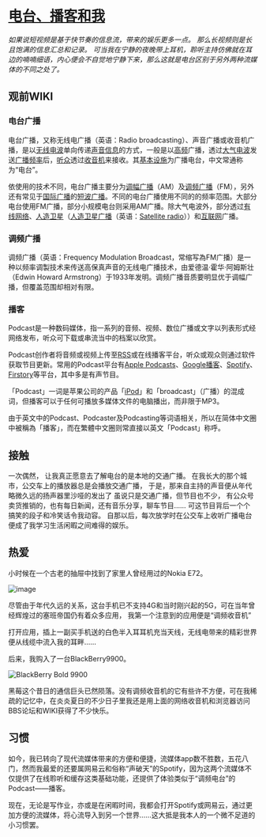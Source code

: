# [电台、播客和我](https://github.com/ChiricoSAMA/Blog/issues/15)

_如果说短视频是基于快节奏的信息流，带来的娱乐更多一点。
那么长视频则是长且饱满的信息汇总和记录。
可当我在宁静的夜晚带上耳机，聆听主持仿佛就在耳边的喃喃细语，内心便会不自觉地宁静下来，那么这就是电台区别于另外两种流媒体的不同之处了。_

## 观前WIKI
### 电台广播
电台广播，又称无线电广播（英语：Radio broadcasting）、声音广播或收音机广播，是以[无线电波](https://zh.wikipedia.org/wiki/%E7%84%A1%E7%B7%9A%E9%9B%BB%E6%B3%A2)单向传递[声音](https://zh.wikipedia.org/wiki/%E8%81%B2%E9%9F%B3)[信息](https://zh.wikipedia.org/wiki/%E8%B3%87%E8%A8%8A)的方式，一般是以[高频](https://zh.wikipedia.org/wiki/%E9%AB%98%E9%A0%BB)广播，透过[大气电波](https://zh.wikipedia.org/wiki/%E5%A4%A7%E6%B0%A3%E9%9B%BB%E6%B3%A2)发送[广播](https://zh.wikipedia.org/wiki/%E5%BB%A3%E6%92%AD)[频率](https://zh.wikipedia.org/wiki/%E9%A0%BB%E7%8E%87)后，[听众](https://zh.wikipedia.org/wiki/%E5%90%AC%E4%BC%97)透过[收音机](https://zh.wikipedia.org/wiki/%E6%94%B6%E9%9F%B3%E6%A9%9F)来接收。其[基本设施](https://zh.wikipedia.org/wiki/%E5%BB%A3%E6%92%AD%E5%8F%B0)为广播电台，中文常通称为“电台”。

依使用的技术不同，电台广播主要分为[调幅广播](https://zh.wikipedia.org/wiki/%E8%AA%BF%E5%B9%85%E5%BB%A3%E6%92%AD)（AM）及[调频广播](https://zh.wikipedia.org/wiki/%E8%B0%83%E9%A2%91%E5%B9%BF%E6%92%AD)（FM），另外还有常见于[国际广播](https://zh.wikipedia.org/wiki/%E5%9B%BD%E9%99%85%E5%B9%BF%E6%92%AD)的[短波广播](https://zh.wikipedia.org/wiki/%E7%9F%AD%E6%B3%A2%E5%BB%A3%E6%92%AD)。不同的电台广播使用不同的的频率范围。大部分电台使用FM广播，部分小规模电台则采用AM广播。除大气电波外，部分透过[有线网络](https://zh.wikipedia.org/wiki/%E6%9C%89%E7%B7%9A%E5%BB%A3%E6%92%AD)、[人造卫星](https://zh.wikipedia.org/wiki/%E4%BA%BA%E9%80%A0%E8%A1%9B%E6%98%9F)（[人造卫星广播](https://zh.wikipedia.org/w/index.php?title=%E4%BA%BA%E9%80%A0%E8%A1%9B%E6%98%9F%E5%BB%A3%E6%92%AD&action=edit&redlink=1)（英语：[Satellite radio](https://en.wikipedia.org/wiki/Satellite_radio)））和[互联网](https://zh.wikipedia.org/wiki/%E4%BA%92%E8%81%AF%E7%B6%B2)广播。

### 调频广播
调频广播（英语：Frequency Modulation Broadcast，常缩写為FM广播）是一种以频率调製技术来传送高保真声音的无线电广播技术，由爱德温·霍华·阿姆斯壮（Edwin Howard Armstrong）于1933年发明。调频广播音质要明显优于调幅广播，但覆盖范围却相对有限。 

### 播客
Podcast是一种数码媒体，指一系列的音频、视频、数位广播或文字以列表形式经网络发布，听众可下载或串流当中的档案以欣赏。

Podcast创作者将音频或视频上传至[RSS](https://zh.wikipedia.org/wiki/RSS)或在线播客平台，听众或观众则通过软件获取节目更新。常用的Podcast平台有[Apple Podcasts](https://zh.wikipedia.org/wiki/Apple_Podcasts)、[Google播客](https://zh.wikipedia.org/wiki/Google%E6%92%AD%E5%AE%A2)、[Spotify](https://zh.wikipedia.org/wiki/Spotify)、[Firstory](https://zh.wikipedia.org/wiki/Firstory)等平台，其中多是有声节目。

「Podcast」一词是苹果公司的产品「[iPod](https://zh.wikipedia.org/wiki/IPod)」和「broadcast」（广播）的混成词，但播客可以于任何可播放多媒体文件的电脑播出，而非限于MP3。

由于英文中的Podcast、Podcaster及Podcasting等词语相关，所以在简体中文圈中被稱為「播客」，而在繁體中文圈则常直接以英文「Podcast」称呼。

## 接触

一次偶然，
让我真正愿意去了解电台的是本地的交通广播。
在我长大的那个城市，公交车上的播放器总是会播放交通广播，
于是，那来自主持的声音便从年代略微久远的扬声器里沙哑的发出了
虽说只是交通广播，但节目也不少，
有公众号卖货推销的，也有每日新闻，还有音乐分享，聊车节目……
可这节目背后一个个搞笑的段子和冷笑话令我动容。
自那以后，每次放学时在公交车上收听广播电台便成了我学习生活闲暇之间难得的娱乐。

## 热爱
小时候在一个古老的抽屉中找到了家里人曾经用过的Nokia E72。

![image](https://github.com/ChiricoSAMA/Blog/assets/112801317/b7a07975-d599-4384-b6ac-fb8b2b38b549)

尽管由于年代久远的关系，这台手机已不支持4G和当时刚兴起的5G，可在当年曾经辉煌过的塞班帝国仍有着众多应用，
我第一个注意到的应用便是“调频收音机”

打开应用，插上一副买手机送的白色半入耳耳机充当天线，无线电带来的精彩世界便从线缆中流入我的耳畔……

后来，我购入了一台BlackBerry9900。

![BlackBerry Bold 9900](https://github.com/ChiricoSAMA/Blog/assets/112801317/1dd6a349-2a9b-4a72-bfde-b2990c6f52c0)

黑莓这个昔日的通信巨头已然陨落。没有调频收音机的它有些许不方便，可在我稀疏的记忆中，在炎炎夏日的不少日子里我还是用上面的网络收音机和浏览器访问BBS论坛和WIKI获得了不少快乐。

## 习惯

如今，我已转向了现代流媒体带来的方便和便捷，流媒体app数不胜数，五花八门，然而我最爱的还要属网易云和俗称“声破天”的Spotify，因为这两个流媒体不仅提供了在线聆听和缓存这类基础功能，还提供了体验类似于“调频电台”的Podcast——播客。

现在，无论是写作业，亦或是在闲暇时间，我都会打开Spotify或网易云，通过更加方便的流媒体，将心流导入到另一个世界……这大抵是我本人的一个微不足道的小习惯罢。